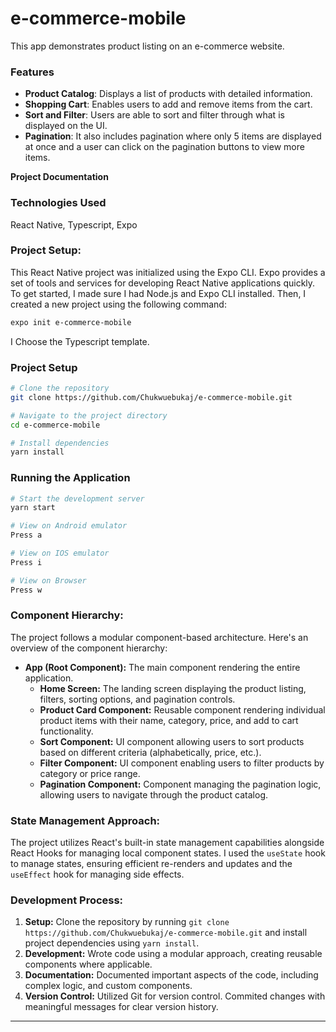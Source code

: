 # e-commerce-mobile
This app demonstrates product listing on an e-commerce website. 

### Features

- **Product Catalog**: Displays a list of products with detailed information.
- **Shopping Cart**: Enables users to add and remove items from the cart.
- **Sort and Filter**: Users are able to sort and filter through what is displayed on the UI.
- **Pagination**: It also includes pagination where only 5 items are displayed at once and a user can click on the pagination buttons to view more items. 

**Project Documentation**

### Technologies Used

React Native, Typescript, Expo

### Project Setup:
This React Native project was initialized using the Expo CLI. 
Expo provides a set of tools and services for developing React Native applications quickly. 
To get started, I made sure I had Node.js and Expo CLI installed. Then, I created a new project using the following command:

```bash
expo init e-commerce-mobile
```

I Choose the Typescript template.

### Project Setup

```bash
# Clone the repository
git clone https://github.com/Chukwuebukaj/e-commerce-mobile.git

# Navigate to the project directory
cd e-commerce-mobile

# Install dependencies
yarn install
```

### Running the Application

```bash
# Start the development server
yarn start

# View on Android emulator
Press a

# View on IOS emulator
Press i

# View on Browser
Press w
```

### Component Hierarchy:
The project follows a modular component-based architecture. Here's an overview of the component hierarchy:

- **App (Root Component):** The main component rendering the entire application.
    - **Home Screen:** The landing screen displaying the product listing, filters, sorting options, and pagination controls.
    - **Product Card Component:** Reusable component rendering individual product items with their name, category, price, and add to cart functionality.
    - **Sort Component:** UI component allowing users to sort products based on different criteria (alphabetically, price, etc.).
    - **Filter Component:** UI component enabling users to filter products by category or price range.
    - **Pagination Component:** Component managing the pagination logic, allowing users to navigate through the product catalog.

### State Management Approach:
The project utilizes React's built-in state management capabilities alongside React Hooks for managing local component states. 
I used the `useState` hook to manage states, ensuring efficient re-renders and updates and the `useEffect` hook for managing side effects.

### Development Process:
1. **Setup:** Clone the repository by running `git clone https://github.com/Chukwuebukaj/e-commerce-mobile.git` and install project dependencies using `yarn install`.
2. **Development:** Wrote code using a modular approach, creating reusable components where applicable.
4. **Documentation:** Documented important aspects of the code, including complex logic, and custom components.
5. **Version Control:** Utilized Git for version control. Commited changes with meaningful messages for clear version history.

---
